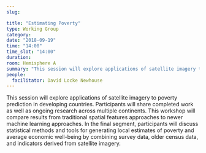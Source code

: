 ```yaml
---
slug:

title: "Estimating Poverty"
type: Working Group
category:
date: "2018-09-19"
time: "14:00"
time_slot: "14:00"
duration:
room: Hemisphere A
summary: "This session will explore applications of satellite imagery to poverty prediction in developing countries. Participants will share completed work as well as ongoing research across multiple continents. This workshop will compare results from traditional spatial features approaches to newer machine learning approaches. In the final segment, participants will discuss statistical methods and tools for generating local estimates of poverty and average economic well-being by combining survey data, older census data, and indicators derived from satellite imagery."
people:
  facilitator: David Locke Newhouse
---
```

This session will explore applications of satellite imagery to poverty prediction in developing countries. Participants will share completed work as well as ongoing research across multiple continents. This workshop will compare results from traditional spatial features approaches to newer machine learning approaches. In the final segment, participants will discuss statistical methods and tools for generating local estimates of poverty and average economic well-being by combining survey data, older census data, and indicators derived from satellite imagery.
